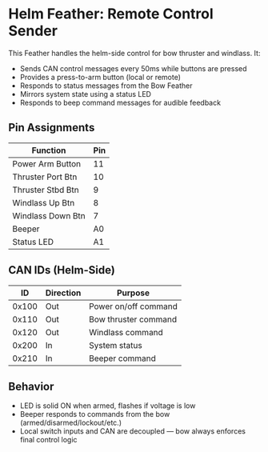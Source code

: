 
# Helm Feather: Remote Control Sender

This Feather handles the helm-side control for bow thruster and windlass. It:

- Sends CAN control messages every 50ms while buttons are pressed
- Provides a press-to-arm button (local or remote)
- Responds to status messages from the Bow Feather
- Mirrors system state using a status LED
- Responds to beep command messages for audible feedback

## Pin Assignments

| Function           | Pin  |
|--------------------|------|
| Power Arm Button   | 11   |
| Thruster Port Btn  | 10   |
| Thruster Stbd Btn  | 9    |
| Windlass Up Btn    | 8    |
| Windlass Down Btn  | 7    |
| Beeper             | A0   |
| Status LED         | A1   |

## CAN IDs (Helm-Side)

| ID    | Direction | Purpose              |
|-------|-----------|----------------------|
| 0x100 | Out       | Power on/off command |
| 0x110 | Out       | Bow thruster command |
| 0x120 | Out       | Windlass command     |
| 0x200 | In        | System status        |
| 0x210 | In        | Beeper command       |

## Behavior

- LED is solid ON when armed, flashes if voltage is low
- Beeper responds to commands from the bow (armed/disarmed/lockout/etc.)
- Local switch inputs and CAN are decoupled — bow always enforces final control logic
